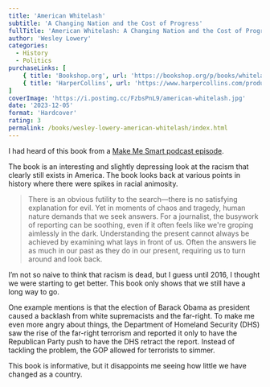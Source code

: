 ```yaml
---
title: 'American Whitelash'
subtitle: 'A Changing Nation and the Cost of Progress'
fullTitle: 'American Whitelash: A Changing Nation and the Cost of Progress'
author: 'Wesley Lowery'
categories:
  - History
  - Politics
purchaseLinks: [
    { title: 'Bookshop.org', url: 'https://bookshop.org/p/books/whitelash-hope-and-horror-in-a-changing-america-wesley-lowery/17944198?ean=9780358393269' },
    { title: 'HarperCollins', url: 'https://www.harpercollins.com/products/american-whitelash-wesley-lowery?variant=40902969983010' }
]
coverImage: 'https://i.postimg.cc/FzbsPnL9/american-whitelash.jpg'
date: '2023-12-05'
format: 'Hardcover'
rating: 3
permalink: /books/wesley-lowery-american-whitelash/index.html
---
```


I had heard of this book from a [Make Me Smart podcast episode](https://www.marketplace.org/shows/make-me-smart/).

The book is an interesting and slightly depressing look at the racism that clearly still exists in America. The book looks back at various points in history where there were spikes in racial animosity.

> There is an obvious futility to the search—there is no satisfying explanation for evil. Yet in moments of chaos and tragedy, human nature demands that we seek answers. For a journalist, the busywork of reporting can be soothing, even if it often feels like we're groping aimlessly in the dark. Understanding the present cannot always be achieved by examining what lays in front of us. Often the answers lie as much in our past as they do in our present, requiring us to turn around and look back.

I’m not so naive to think that racism is dead, but I guess until 2016, I thought we were starting to get better. This book only shows that we still have a long way to go.

One example mentions is that the election of Barack Obama as president caused a backlash from white supremacists and the far-right. To make me even more angry about things, the Department of Homeland Security (DHS) saw the rise of the far-right terrorism and reported it only to have the Republican Party push to have the DHS retract the report. Instead of tackling the problem, the GOP allowed for terrorists to simmer.

This book is informative, but it disappoints me seeing how little we have changed as a country.